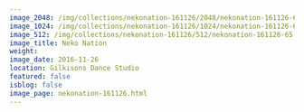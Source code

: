 ```yaml
---
image_2048: /img/collections/nekonation-161126/2048/nekonation-161126-65.jpg
image_1024: /img/collections/nekonation-161126/1024/nekonation-161126-65.jpg
image_512: /img/collections/nekonation-161126/512/nekonation-161126-65.jpg
image_title: Neko Nation
weight: 
image_date: 2016-11-26
location: Gilkisons Dance Studio
featured: false
isblog: false
image_page: nekonation-161126.html
---
```

